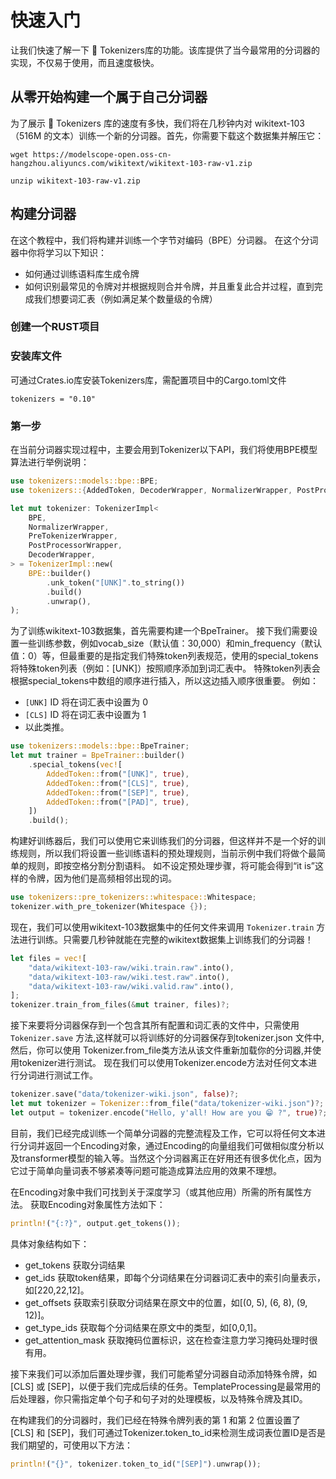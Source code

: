 # 快速入门
让我们快速了解一下 🤗 Tokenizers库的功能。该库提供了当今最常用的分词器的实现，不仅易于使用，而且速度极快。
## 从零开始构建一个属于自己分词器
为了展示 🤗 Tokenizers 库的速度有多快，我们将在几秒钟内对 wikitext-103（516M 的文本）训练一个新的分词器。首先，你需要下载这个数据集并解压它：
```
wget https://modelscope-open.oss-cn-hangzhou.aliyuncs.com/wikitext/wikitext-103-raw-v1.zip

unzip wikitext-103-raw-v1.zip
```
## 构建分词器
在这个教程中，我们将构建并训练一个字节对编码（BPE）分词器。
在这个分词器中你将学习以下知识：
- 如何通过训练语料库生成令牌
- 如何识别最常见的令牌对并根据规则合并令牌，并且重复此合并过程，直到完成我们想要词汇表（例如满足某个数量级的令牌）
### 创建一个RUST项目

### 安装库文件
可通过Crates.io库安装Tokenizers库，需配置项目中的Cargo.toml文件
```
tokenizers = "0.10"
```

### 第一步 
在当前分词器实现过程中，主要会用到Tokenizer以下API，我们将使用BPE模型算法进行举例说明：
```rust
use tokenizers::models::bpe::BPE;
use tokenizers::{AddedToken, DecoderWrapper, NormalizerWrapper, PostProcessorWrapper, PreTokenizerWrapper, Tokenizer, TokenizerImpl};

let mut tokenizer: TokenizerImpl<
    BPE,
    NormalizerWrapper,
    PreTokenizerWrapper,
    PostProcessorWrapper,
    DecoderWrapper,
> = TokenizerImpl::new(
    BPE::builder()
        .unk_token("[UNK]".to_string())
        .build()
        .unwrap(),
);
```
为了训练wikitext-103数据集，首先需要构建一个BpeTrainer。
接下我们需要设置一些训练参数，例如vocab_size（默认值：30,000）和min_frequency（默认值：0）等，但最重要的是指定我们特殊token列表规范，使用的special_tokens将特殊token列表（例如：[UNK]）按照顺序添加到词汇表中。
特殊token列表会根据special_tokens中数组的顺序进行插入，所以这边插入顺序很重要。
例如：
- `[UNK]` ID 将在词汇表中设置为 0
- `[CLS]` ID 将在词汇表中设置为 1
- 以此类推。
```rust
use tokenizers::models::bpe::BpeTrainer;
let mut trainer = BpeTrainer::builder()
    .special_tokens(vec![
        AddedToken::from("[UNK]", true),
        AddedToken::from("[CLS]", true),
        AddedToken::from("[SEP]", true),
        AddedToken::from("[PAD]", true),
    ])
    .build();
```
构建好训练器后，我们可以使用它来训练我们的分词器，但这样并不是一个好的训练规则，所以我们将设置一些训练语料的预处理规则，当前示例中我们将做个最简单的规则，即按空格分割分割语料。
如不设定预处理步骤，将可能会得到“it is”这样的令牌，因为他们是高频相邻出现的词。
```rust
use tokenizers::pre_tokenizers::whitespace::Whitespace;
tokenizer.with_pre_tokenizer(Whitespace {});
```
现在，我们可以使用wikitext-103数据集中的任何文件来调用 `Tokenizer.train` 方法进行训练。只需要几秒钟就能在完整的wikitext数据集上训练我们的分词器！
```rust
let files = vec![
    "data/wikitext-103-raw/wiki.train.raw".into(),
    "data/wikitext-103-raw/wiki.test.raw".into(),
    "data/wikitext-103-raw/wiki.valid.raw".into(),
];
tokenizer.train_from_files(&mut trainer, files)?;
```
接下来要将分词器保存到一个包含其所有配置和词汇表的文件中，只需使用 `Tokenizer.save` 方法,这样就可以将训练好的分词器保存到tokenizer.json 文件中,然后，你可以使用 Tokenizer.from_file类方法从该文件重新加载你的分词器,并使用tokenizer进行测试。
现在我们可以使用Tokenizer.encode方法对任何文本进行分词进行测试工作。
```rust
tokenizer.save("data/tokenizer-wiki.json", false)?;
let mut tokenizer = Tokenizer::from_file("data/tokenizer-wiki.json")?;
let output = tokenizer.encode("Hello, y'all! How are you 😁 ?", true)?;
```
目前，我们已经完成训练一个简单分词器的完整流程及工作，它可以将任何文本进行分词并返回一个Encoding对象，通过Encoding的向量组我们可做相似度分析以及transformer模型的输入等。当然这个分词器离正在好用还有很多优化点，因为它过于简单向量词表不够紧凑等问题可能造成算法应用的效果不理想。

在Encoding对象中我们可找到关于深度学习（或其他应用）所需的所有属性方法。
获取Encoding对象属性方法如下：
```rust
println!("{:?}", output.get_tokens());
```
具体对象结构如下：
- get_tokens 获取分词结果
- get_ids 获取token结果，即每个分词结果在分词器词汇表中的索引向量表示，如[220,22,12]。
- get_offsets 获取索引获取分词结果在原文中的位置，如[(0, 5), (6, 8), (9, 12)]。
- get_type_ids 获取每个分词结果在原文中的类型，如[0,0,1]。
- get_attention_mask 获取掩码位置标识，这在检查注意力学习掩码处理时很有用。

接下来我们可以添加后置处理步骤，我们可能希望分词器自动添加特殊令牌，如 [CLS] 或 [SEP]，以便于我们完成后续的任务。TemplateProcessing是最常用的后处理器，你只需指定单个句子和句子对的处理模板，以及特殊令牌及其ID。

在构建我们的分词器时，我们已经在特殊令牌列表的第 1 和第 2 位置设置了 [CLS] 和 [SEP]，我们可通过Tokenizer.token_to_id来检测生成词表位置ID是否是我们期望的，可使用以下方法：
```rust
println!("{}", tokenizer.token_to_id("[SEP]").unwrap());
```
